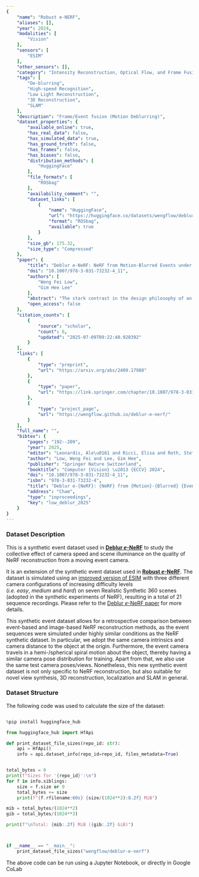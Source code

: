 ```yaml
---
{
    "name": "Robust e-NERF",
    "aliases": [],
    "year": 2024,
    "modalities": [
        "Vision"
    ],
    "sensors": [
        "ESIM"
    ],
    "other_sensors": [],
    "category": "Intensity Reconstruction, Optical Flow, and Frame Fusion",
    "tags": [
        "De-blurring",
        "High-speed Recognition",
        "Low Light Reconstruction",
        "3D Reconstruction",
        "SLAM"
    ],
    "description": "Frame/Event fusion (Motion Deblurring)",
    "dataset_properties": {
        "available_online": true,
        "has_real_data": false,
        "has_simulated_data": true,
        "has_ground_truth": false,
        "has_frames": false,
        "has_biases": false,
        "distribution_methods": [
            "HuggingFace"
        ],
        "file_formats": [
            "ROSbag"
        ],
        "availability_comment": "",
        "dataset_links": [
            {
                "name": "HuggingFace",
                "url": "https://huggingface.co/datasets/wengflow/deblur-e-nerf",
                "format": "ROSbag",
                "available": true
            }
        ],
        "size_gb": 175.32,
        "size_type": "Compressed"
    },
    "paper": {
        "title": "Deblur e-NeRF: NeRF from Motion-Blurred Events under High-speed or Low-light Conditions",
        "doi": "10.1007/978-3-031-73232-4_11",
        "authors": [
            "Weng Fei Low",
            "Gim Hee Lee"
        ],
        "abstract": "The stark contrast in the design philosophy of an event camera makes it particularly ideal for operating under high-speed, high dynamic range and low-light conditions, where standard cameras underperform. Nonetheless, event cameras still suffer from some amount of motion blur, especially under these challenging conditions, in contrary to what most think. This is attributed to the limited bandwidth of the event sensor pixel, which is mostly proportional to the light intensity. Thus, to ensure that event cameras can truly excel in such conditions where it has an edge over standard cameras, it is crucial to account for event motion blur in downstream applications, especially reconstruction. However, none of the recent works on reconstructing Neural Radiance Fields (NeRFs) from events, nor event simulators, have considered the full effects of event motion blur. To this end, we propose, Deblur e-NeRF, a novel method to directly and effectively reconstruct blur-minimal NeRFs from motion-blurred events generated under high-speed motion or low-light conditions. The core component of this work is a physically-accurate pixel bandwidth model proposed to account for event motion blur under arbitrary speed and lighting conditions. We also introduce a novel threshold-normalized total variation loss to improve the regularization of large textureless patches. Experiments on real and novel realistically simulated sequences verify our effectiveness. Our code, event simulator and synthetic event dataset will be open-sourced.",
        "open_access": false
    },
    "citation_counts": [
        {
            "source": "scholar",
            "count": 6,
            "updated": "2025-07-09T09:22:40.920392"
        }
    ],
    "links": [
        {
            "type": "preprint",
            "url": "https://arxiv.org/abs/2409.17988"
        },
        {
            "type": "paper",
            "url": "https://link.springer.com/chapter/10.1007/978-3-031-73232-4_11"
        },
        {
            "type": "project_page",
            "url": "https://wengflow.github.io/deblur-e-nerf/"
        }
    ],
    "full_name": "",
    "bibtex": {
        "pages": "192--209",
        "year": 2025,
        "editor": "Leonardis, Ale\u0161 and Ricci, Elisa and Roth, Stefan and Russakovsky, Olga and Sattler, Torsten and Varol, G\u00fcl",
        "author": "Low, Weng Fei and Lee, Gim Hee",
        "publisher": "Springer Nature Switzerland",
        "booktitle": "Computer {Vision} \u2013 {ECCV} 2024",
        "doi": "10.1007/978-3-031-73232-4_11",
        "isbn": "978-3-031-73232-4",
        "title": "Deblur e-{NeRF}: {NeRF} from {Motion}-{Blurred} {Events} under {High}-speed or {Low}-light {Conditions}",
        "address": "Cham",
        "type": "inproceedings",
        "key": "low_deblur_2025"
    }
}
---
```


### Dataset Description

This is a synthetic event dataset used in [**Deblur _e_-NeRF**](https://wengflow.github.io/deblur-e-nerf) to study the collective effect of camera speed and scene illuminance on the quality of NeRF reconstruction from a moving event camera.

It is an extension of the synthetic event dataset used in [**Robust _e_-NeRF**](https://wengflow.github.io/robust-e-nerf). The dataset is simulated using an [improved version of ESIM](https://github.com/wengflow/rpg_esim) with three different camera configurations of increasing difficulty levels (_i.e._ _easy_, _medium_ and _hard_) on seven Realistic Synthetic 360 scenes (adopted in the synthetic experiments of NeRF), resulting in a total of 21 sequence recordings. Please refer to the [Deblur _e_-NeRF paper](https://arxiv.org/abs/2409.17988) for more details.

This synthetic event dataset allows for a retrospective comparison between event-based and image-based NeRF reconstruction methods, as the event sequences were simulated under highly similar conditions as the NeRF synthetic dataset. In particular, we adopt the same camera intrinsics and camera distance to the object at the origin. Furthermore, the event camera travels in a hemi-/spherical spiral motion about the object, thereby having a similar camera pose distribution for training. Apart from that, we also use the same test camera poses/views. Nonetheless, this new synthetic event dataset is not only specific to NeRF reconstruction, but also suitable for novel view synthesis, 3D reconstruction, localization and SLAM in general.

### Dataset Structure

The following code was used to calculate the size of the dataset:

```python

%pip install huggingface_hub

from huggingface_hub import HfApi

def print_dataset_file_sizes(repo_id: str):
	api = HfApi()
	info = api.dataset_info(repo_id=repo_id, files_metadata=True)


total_bytes = 0
print(f"Sizes for '{repo_id}':\n")
for f in info.siblings:
	size = f.size or 0
	total_bytes += size
	print(f"{f.rfilename:60s} {size/(1024**2):8.2f} MiB")

mib = total_bytes/(1024**2)
gib = total_bytes/(1024**3)

print(f"\nTotal: {mib:.2f} MiB ({gib:.2f} GiB)")



if __name__ == "__main__":
	print_dataset_file_sizes("wengflow/deblur-e-nerf")

```

The above code can be run using a Jupyter Notebook, or directly in Google CoLab
